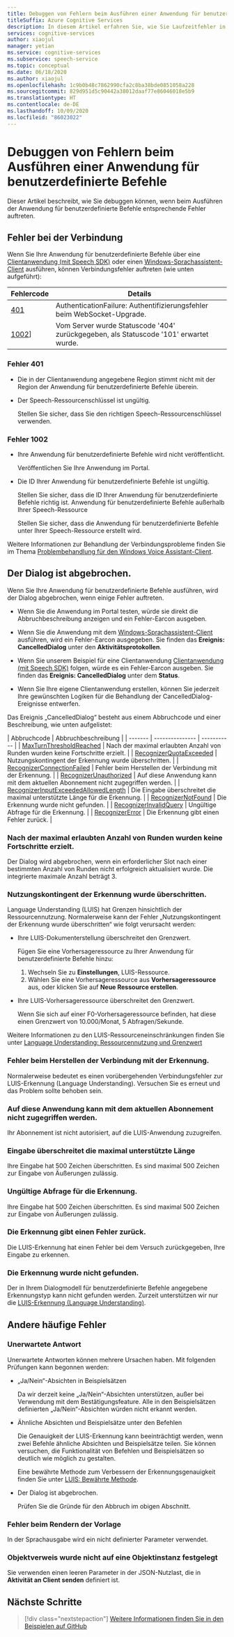 ```yaml
---
title: Debuggen von Fehlern beim Ausführen einer Anwendung für benutzerdefinierte Befehle
titleSuffix: Azure Cognitive Services
description: In diesem Artikel erfahren Sie, wie Sie Laufzeitfehler in einer Anwendung für benutzerdefinierte Befehle debuggen.
services: cognitive-services
author: xiaojul
manager: yetian
ms.service: cognitive-services
ms.subservice: speech-service
ms.topic: conceptual
ms.date: 06/18/2020
ms.author: xiaojul
ms.openlocfilehash: 1c9b0b48c7862990cfa2c8ba38bde0851058a228
ms.sourcegitcommit: 829d951d5c90442a38012daaf77e86046018e5b9
ms.translationtype: HT
ms.contentlocale: de-DE
ms.lasthandoff: 10/09/2020
ms.locfileid: "86023022"
---
```

# <a name="debug-errors-when-running-a-custom-commands-application"></a>Debuggen von Fehlern beim Ausführen einer Anwendung für benutzerdefinierte Befehle

Dieser Artikel beschreibt, wie Sie debuggen können, wenn beim Ausführen der Anwendung für benutzerdefinierte Befehle entsprechende Fehler auftreten. 

## <a name="connection-failed"></a>Fehler bei der Verbindung

Wenn Sie Ihre Anwendung für benutzerdefinierte Befehle über eine [Clientanwendung (mit Speech SDK)](./how-to-custom-commands-setup-speech-sdk.md) oder einen [Windows-Sprachassistent-Client](./how-to-custom-commands-developer-flow-test.md) ausführen, können Verbindungsfehler auftreten (wie unten aufgeführt):

| Fehlercode | Details |
| ------- | -------- |
| [401](#error-401) | AuthenticationFailure: Authentifizierungsfehler beim WebSocket-Upgrade. |
| [1002](#error-1002)] | Vom Server wurde Statuscode '404' zurückgegeben, als Statuscode '101' erwartet wurde. |

### <a name="error-401"></a>Fehler 401
- Die in der Clientanwendung angegebene Region stimmt nicht mit der Region der Anwendung für benutzerdefinierte Befehle überein.

- Der Speech-Ressourcenschlüssel ist ungültig.
    
    Stellen Sie sicher, dass Sie den richtigen Speech-Ressourcenschlüssel verwenden.

### <a name="error-1002"></a>Fehler 1002 
- Ihre Anwendung für benutzerdefinierte Befehle wird nicht veröffentlicht.
    
    Veröffentlichen Sie Ihre Anwendung im Portal.

- Die ID Ihrer Anwendung für benutzerdefinierte Befehle ist ungültig.

    Stellen Sie sicher, dass die ID Ihrer Anwendung für benutzerdefinierte Befehle richtig ist.
 Anwendung für benutzerdefinierte Befehle außerhalb Ihrer Speech-Ressource

    Stellen Sie sicher, dass die Anwendung für benutzerdefinierte Befehle unter Ihrer Speech-Ressource erstellt wird.

Weitere Informationen zur Behandlung der Verbindungsprobleme finden Sie im Thema [Problembehandlung für den Windows Voice Assistant-Client](https://github.com/Azure-Samples/Cognitive-Services-Voice-Assistant/tree/master/clients/csharp-wpf#troubleshooting).


## <a name="dialog-is-canceled"></a>Der Dialog ist abgebrochen.

Wenn Sie Ihre Anwendung für benutzerdefinierte Befehle ausführen, wird der Dialog abgebrochen, wenn einige Fehler auftreten.

- Wenn Sie die Anwendung im Portal testen, würde sie direkt die Abbruchbeschreibung anzeigen und ein Fehler-Earcon ausgeben. 

- Wenn Sie die Anwendung mit dem [Windows-Sprachassistent-Client](./how-to-custom-commands-developer-flow-test.md) ausführen, wird ein Fehler-Earcon ausgegeben. Sie finden das **Ereignis: CancelledDialog** unter den **Aktivitätsprotokollen**.

- Wenn Sie unserem Beispiel für eine Clientanwendung [Clientanwendung (mit Speech SDK)](./how-to-custom-commands-setup-speech-sdk.md) folgen, würde es ein Fehler-Earcon ausgeben. Sie finden das **Ereignis: CancelledDialog** unter dem **Status**.

- Wenn Sie Ihre eigene Clientanwendung erstellen, können Sie jederzeit Ihre gewünschten Logiken für die Behandlung der CancelledDialog-Ereignisse entwerfen.

Das Ereignis „CancelledDialog“ besteht aus einem Abbruchcode und einer Beschreibung, wie unten aufgelistet:

| Abbruchcode | Abbruchbeschreibung |
| ------- | --------------- | ----------- |
| [MaxTurnThresholdReached](#no-progress-was-made-after-the-max-number-of-turns-allowed) | Nach der maximal erlaubten Anzahl von Runden wurden keine Fortschritte erzielt. |
| [RecognizerQuotaExceeded](#recognizer-usage-quota-exceeded) | Nutzungskontingent der Erkennung wurde überschritten. |
| [RecognizerConnectionFailed](#connection-to-the-recognizer-failed) | Fehler beim Herstellen der Verbindung mit der Erkennung. |
| [RecognizerUnauthorized](#this-application-cannot-be-accessed-with-the-current-subscription) | Auf diese Anwendung kann mit dem aktuellen Abonnement nicht zugegriffen werden. |
| [RecognizerInputExceededAllowedLength](#input-exceeds-the-maximum-supported-length) | Die Eingabe überschreitet die maximal unterstützte Länge für die Erkennung. |
| [RecognizerNotFound](#recognizer-not-found) | Die Erkennung wurde nicht gefunden. |
| [RecognizerInvalidQuery](#invalid-query-for-the-recognizer) | Ungültige Abfrage für die Erkennung. |
| [RecognizerError](#recognizer-return-an-error) | Die Erkennung gibt einen Fehler zurück. |

### <a name="no-progress-was-made-after-the-max-number-of-turns-allowed"></a>Nach der maximal erlaubten Anzahl von Runden wurden keine Fortschritte erzielt.
Der Dialog wird abgebrochen, wenn ein erforderlicher Slot nach einer bestimmten Anzahl von Runden nicht erfolgreich aktualisiert wurde. Die integrierte maximale Anzahl beträgt 3.

### <a name="recognizer-usage-quota-exceeded"></a>Nutzungskontingent der Erkennung wurde überschritten.
Language Understanding (LUIS) hat Grenzen hinsichtlich der Ressourcennutzung. Normalerweise kann der Fehler „Nutzungskontingent der Erkennung wurde überschritten“ wie folgt verursacht werden: 
- Ihre LUIS-Dokumenterstellung überschreitet den Grenzwert.

    Fügen Sie eine Vorhersageressource zu Ihrer Anwendung für benutzerdefinierte Befehle hinzu: 
    1. Wechseln Sie zu **Einstellungen**, LUIS-Ressource.
    1. Wählen Sie eine Vorhersageressource aus **Vorhersageressource** aus, oder klicken Sie auf **Neue Ressource erstellen**. 

- Ihre LUIS-Vorhersageressource überschreitet den Grenzwert.

    Wenn Sie sich auf einer F0-Vorhersageressource befinden, hat diese einen Grenzwert von 10.000/Monat, 5 Abfragen/Sekunde.

Weitere Informationen zu den LUIS-Ressourceneinschränkungen finden Sie unter [Language Understanding: Ressourcennutzung und Grenzwert](https://docs.microsoft.com/azure/cognitive-services/luis/luis-limits#resource-usage-and-limits)

### <a name="connection-to-the-recognizer-failed"></a>Fehler beim Herstellen der Verbindung mit der Erkennung.
Normalerweise bedeutet es einen vorübergehenden Verbindungsfehler zur LUIS-Erkennung (Language Understanding). Versuchen Sie es erneut und das Problem sollte behoben sein.

### <a name="this-application-cannot-be-accessed-with-the-current-subscription"></a>Auf diese Anwendung kann mit dem aktuellen Abonnement nicht zugegriffen werden.
Ihr Abonnement ist nicht autorisiert, auf die LUIS-Anwendung zuzugreifen. 

### <a name="input-exceeds-the-maximum-supported-length"></a>Eingabe überschreitet die maximal unterstützte Länge
Ihre Eingabe hat 500 Zeichen überschritten. Es sind maximal 500 Zeichen zur Eingabe von Äußerungen zulässig.

### <a name="invalid-query-for-the-recognizer"></a>Ungültige Abfrage für die Erkennung.
Ihre Eingabe hat 500 Zeichen überschritten. Es sind maximal 500 Zeichen zur Eingabe von Äußerungen zulässig.

### <a name="recognizer-return-an-error"></a>Die Erkennung gibt einen Fehler zurück.
Die LUIS-Erkennung hat einen Fehler bei dem Versuch zurückgegeben, Ihre Eingabe zu erkennen.

### <a name="recognizer-not-found"></a>Die Erkennung wurde nicht gefunden.
Der in Ihrem Dialogmodell für benutzerdefinierte Befehle angegebene Erkennungstyp kann nicht gefunden werden. Zurzeit unterstützen wir nur die [LUIS-Erkennung (Language Understanding)](https://www.luis.ai/).

## <a name="other-common-errors"></a>Andere häufige Fehler
### <a name="unexpected-response"></a>Unerwartete Antwort
Unerwartete Antworten können mehrere Ursachen haben. Mit folgenden Prüfungen kann begonnen werden:
- „Ja/Nein“-Absichten in Beispielsätzen

    Da wir derzeit keine „Ja/Nein“-Absichten unterstützen, außer bei Verwendung mit dem Bestätigungsfeature. Alle in den Beispielsätzen definierten „Ja/Nein“-Absichten würden nicht erkannt werden.

- Ähnliche Absichten und Beispielsätze unter den Befehlen

    Die Genauigkeit der LUIS-Erkennung kann beeinträchtigt werden, wenn zwei Befehle ähnliche Absichten und Beispielsätze teilen. Sie können versuchen, die Funktionalität von Befehlen und Beispielsätzen so deutlich wie möglich zu gestalten.

    Eine bewährte Methode zum Verbessern der Erkennungsgenauigkeit finden Sie unter [LUIS: Bewährte Methode](https://docs.microsoft.com/azure/cognitive-services/luis/luis-concept-best-practices).

- Der Dialog ist abgebrochen.
    
    Prüfen Sie die Gründe für den Abbruch im obigen Abschnitt.

### <a name="error-while-rendering-the-template"></a>Fehler beim Rendern der Vorlage
In der Sprachausgabe wird ein nicht definierter Parameter verwendet. 

### <a name="object-reference-not-set-to-an-instance-of-an-object"></a>Objektverweis wurde nicht auf eine Objektinstanz festgelegt
Sie verwenden einen leeren Parameter in der JSON-Nutzlast, die in **Aktivität an Client senden** definiert ist.

## <a name="next-steps"></a>Nächste Schritte

> [!div class="nextstepaction"]
> [Weitere Informationen finden Sie in den Beispielen auf GitHub](https://aka.ms/speech/cc-samples)